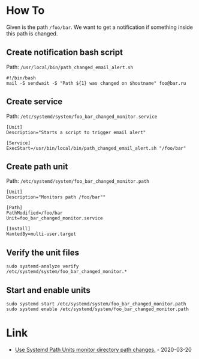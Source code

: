 # How To

Given is the path `/foo/bar`.
We want to get a notification if something inside this path is changed.

## Create notification bash script

Path:
`/usr/local/bin/path_changed_email_alert.sh`

```
#!/bin/bash
mail -S sendwait -S "Path ${1} was changed on $hostname" foo@bar.ru
```

## Create service

Path:
`/etc/systemd/system/foo_bar_changed_monitor.service`

```
[Unit]
Description="Starts a script to trigger email alert"

[Service]
ExecStart=/usr/bin/local/bin/path_changed_email_alert.sh "/foo/bar"
```

## Create path unit

Path:
`/etc/systemd/system/foo_bar_changed_monitor.path`

```
[Unit]
Description="Monitors path /foo/bar""

[Path]
PathModified=/foo/bar
Unit=foo_bar_changed_monitor.service

[Install]
WantedBy=multi-user.target
```

## Verify the unit files

```
sudo systemd-analyze verify /etc/systemd/system/foo_bar_changed_monitor.*
```

## Start and enable units

```
sudo systemd start /etc/systemd/system/foo_bar_changed_monitor.path
sudo systemd enable /etc/systemd/system/foo_bar_changed_monitor.path
```

# Link

* [Use Systemd Path Units monitor directory path changes.](https://www.pro-linux.de/artikel/2/1994/systemd-path-units-zum-%C3%9Cberwachen-von-dateien-und-verzeichnissen-verwenden.html) - 2020-03-20
